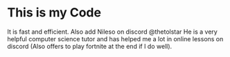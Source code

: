 # This is my Code  
It is fast and efficient. Also add Nileso on discord @thetolstar He is a very helpful computer science tutor and has helped me a lot in online lessons on discord (Also offers to play fortnite at the end if I do well).
